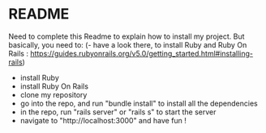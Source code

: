 # README

Need to complete this Readme to explain how to install my project.
But basically, you need to:
(- have a look there, to install Ruby and Ruby On Rails : https://guides.rubyonrails.org/v5.0/getting_started.html#installing-rails)
- install Ruby
- install Ruby On Rails
- clone my repository
- go into the repo, and run "bundle install" to install all the dependencies
- in the repo, run "rails server" or "rails s" to start the server
- navigate to "http://localhost:3000" and have fun !
